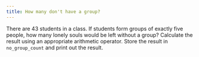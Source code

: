 ```yaml
---
title: How many don't have a group?
---
```


There are 43 students in a class. If students form groups of exactly five people, how many lonely souls would be left without a group? Calculate the result using an appropriate arithmetic operator. Store the result in `no_group_count` and print out the result.
